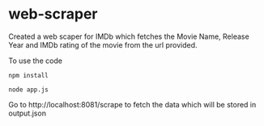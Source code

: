 # web-scraper

Created a web scaper for IMDb which fetches the Movie Name, Release Year and IMDb rating of the movie from the url provided.

To use the code
```
npm install

node app.js
```



Go to http://localhost:8081/scrape to fetch the data which will be stored in output.json

